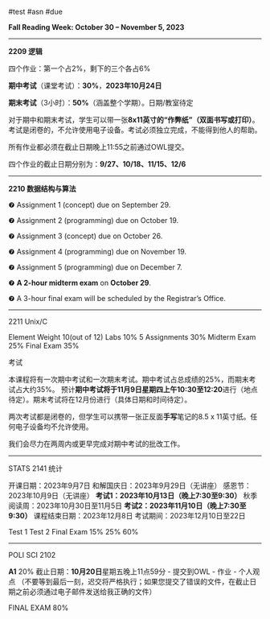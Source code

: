 
#test 
#asn 
#due

**Fall Reading Week: October 30 – November 5, 2023**

------

**2209 逻辑** 

四个作业：第一个占2%，剩下的三个各占6%

**期中考试**（课堂考试）：**30%**，**2023年10月24日**

**期末考试**（3小时）：**50%**（涵盖整个学期）。日期/教室待定

对于期中和期末考试，学生可以带一张**8x11英寸的“作弊纸”（双面书写或打印）**。考试是闭卷的，不允许使用电子设备。考试必须独立完成，不能得到他人的帮助。

所有作业都必须在截止日期晚上11:55之前通过OWL提交。

四个作业的截止日期分别为：**9/27、10/18、11/15、12/6**


-------

**2210 数据结构与算法**

❼ Assignment 1 (concept) due on September 29.

❼ Assignment 2 (programming) due on October 19.

❼ Assignment 3 (concept) due on October 26.

❼ Assignment 4 (programming) due on November 19.

❼ Assignment 5 (programming) due on December 7.

❼ **A 2-hour midterm exam** on **October 29**.

❼ A 3-hour final exam will be scheduled by the Registrar’s Office.


----

2211 Unix/C

Element                 Weight
10(out of 12) Labs   10%
5 Assignments         30%
Midterm Exam         25%
Final Exam             35%

考试

本课程将有一次期中考试和一次期末考试。期中考试占总成绩的25%，而期末考试占大约35%。
预计**期中考试将于11月9日星期四上午10:30至12:20**进行（地点待定）。期末考试将在12月份进行（具体日期和时间待定）。

两次考试都是闭卷的，但学生可以携带一张正反面**手写**笔记的8.5 x 11英寸纸。任何电子设备均不允许使用。

我们会尽力在两周内或更早完成对期中考试的批改工作。

------
STATS 2141 统计


开课日期：2023年9月7日
和解国庆日：2023年9月29日（无讲座）
感恩节：2023年10月9日（无讲座）
**考试1：2023年10月13日（晚上7:30至9:30）**
秋季阅读周：2023年10月30日至11月5日
**考试2：2023年11月10日（晚上7:30至9:30）**
课程结束日期：2023年12月8日
考试期间：2023年12月10日至22日


Test 1    Test 2   Final Exam
 15%      25%        60%




------
POLI SCI 2102

**A1** 20%
截止日期：**10月20日**星期五晚上11点59分 - 提交到OWL - 作业 - 个人观点
（不要等到最后一刻，迟交将严格执行；如果您提交了错误的文件，在截止日期之前必须通过电子邮件发送给我正确的文件）



FINAL EXAM 80%
